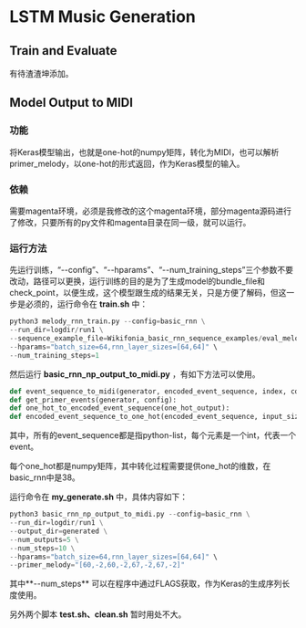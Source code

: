 # LSTM Music Generation

## Train and Evaluate

有待渣渣坤添加。



## Model Output to MIDI

### 功能

将Keras模型输出，也就是one-hot的numpy矩阵，转化为MIDI，也可以解析primer_melody，以one-hot的形式返回，作为Keras模型的输入。

### 依赖

需要magenta环境，必须是我修改的这个magenta环境，部分magenta源码进行了修改，只要所有的py文件和magenta目录在同一级，就可以运行。

### 运行方法

先运行训练，“--config”、“--hparams”、“--num_training_steps”三个参数不要改动，路径可以更换，运行训练的目的是为了生成model的bundle_file和check_point，以便生成，这个模型跟生成的结果无关，只是方便了解码，但这一步是必须的，运行命令在 **train.sh** 中：

```python
python3 melody_rnn_train.py --config=basic_rnn \
--run_dir=logdir/run1 \
--sequence_example_file=Wikifonia_basic_rnn_sequence_examples/eval_melodies.tfrecord \
--hparams="batch_size=64,rnn_layer_sizes=[64,64]" \
--num_training_steps=1
```

然后运行 **basic_rnn_np_output_to_midi.py** ，有如下方法可以使用。

```python
def event_sequence_to_midi(generator, encoded_event_sequence, index, config):
def get_primer_events(generator, config):
def one_hot_to_encoded_event_sequence(one_hot_output):
def encoded_event_sequence_to_one_hot(encoded_event_sequence, input_size):
```

其中，所有的event_sequence都是指python-list，每个元素是一个int，代表一个event。

每个one_hot都是numpy矩阵，其中转化过程需要提供one_hot的维数，在basic_rnn中是38。

运行命令在 **my_generate.sh** 中，具体内容如下：

```python
python3 basic_rnn_np_output_to_midi.py --config=basic_rnn \
--run_dir=logdir/run1 \
--output_dir=generated \
--num_outputs=5 \
--num_steps=10 \
--hparams="batch_size=64,rnn_layer_sizes=[64,64]" \
--primer_melody="[60,-2,60,-2,67,-2,67,-2]"
```

其中**--num_steps** 可以在程序中通过FLAGS获取，作为Keras的生成序列长度使用。

另外两个脚本 **test.sh、clean.sh** 暂时用处不大。